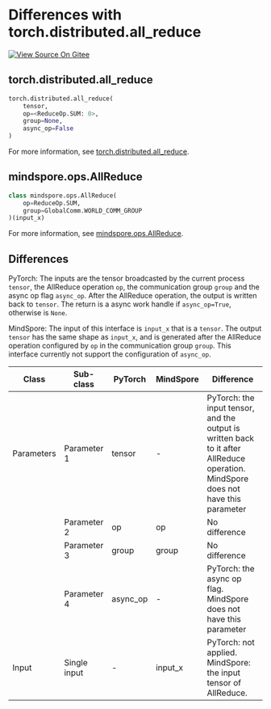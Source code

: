 # Differences with torch.distributed.all_reduce

[![View Source On Gitee](https://mindspore-website.obs.cn-north-4.myhuaweicloud.com/website-images/r2.3.q1/resource/_static/logo_source_en.svg)](https://gitee.com/mindspore/docs/blob/r2.3.q1/docs/mindspore/source_en/note/api_mapping/pytorch_diff/all_reduce.md)

## torch.distributed.all_reduce

```python
torch.distributed.all_reduce(
    tensor,
    op=<ReduceOp.SUM: 0>,
    group=None,
    async_op=False
)
```

For more information, see [torch.distributed.all_reduce](https://pytorch.org/docs/1.8.1/distributed.html#torch.distributed.all_reduce).

## mindspore.ops.AllReduce

```python
class mindspore.ops.AllReduce(
    op=ReduceOp.SUM,
    group=GlobalComm.WORLD_COMM_GROUP
)(input_x)
```

For more information, see [mindspore.ops.AllReduce](https://mindspore.cn/docs/en/r2.3.0rc1/api_python/ops/mindspore.ops.AllReduce.html#mindspore.ops.AllReduce).

## Differences

PyTorch: The inputs are the tensor broadcasted by the current process `tensor`, the AllReduce operation `op`, the communication group `group` and the async op flag `async_op`. After the AllReduce operation, the output is written back to `tensor`. The return is a async work handle if `async_op=True`, otherwise is `None`.

MindSpore: The input of this interface is `input_x` that is a `tensor`. The output `tensor` has the same shape as `input_x`, and is generated after the AllReduce operation configured by `op` in the communication group `group`. This interface currently not support the configuration of `async_op`.

| Class | Sub-class |PyTorch | MindSpore | Difference |
| --- | --- | --- | --- |---|
|Parameters | Parameter 1 | tensor | - |PyTorch: the input tensor, and the output is written back to it after AllReduce operation. MindSpore does not have this parameter|
| | Parameter 2 | op | op |No difference|
| | Parameter 3 | group | group |No difference|
| | Parameter 4 | async_op | - |PyTorch: the async op flag. MindSpore does not have this parameter|
| Input | Single input | - | input_x | PyTorch: not applied. MindSpore: the input tensor of AllReduce. |
